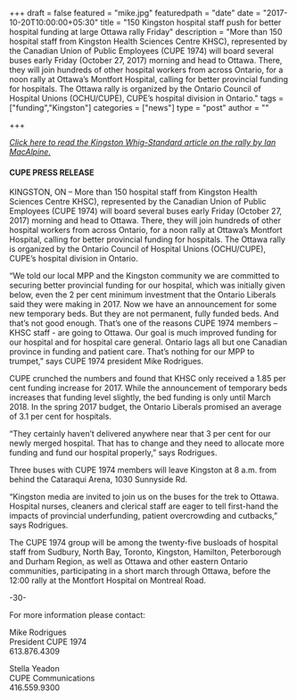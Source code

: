 +++
draft = false
featured = "mike.jpg"
featuredpath = "date"
date = "2017-10-20T10:00:00+05:30"
title = "150 Kingston hospital staff push for better hospital funding at large Ottawa rally Friday"
description = "More than 150 hospital staff from Kingston Health Sciences Centre KHSC), represented by the Canadian Union of Public Employees (CUPE 1974) will board several buses early Friday (October 27, 2017) morning and head to Ottawa. There, they will join hundreds of other hospital workers from across Ontario, for a noon rally at Ottawa’s Montfort Hospital, calling for better provincial funding for hospitals. The Ottawa rally is organized by the Ontario Council of Hospital Unions (OCHU/CUPE), CUPE’s hospital division in Ontario."
tags = ["funding","Kingston"] 
categories = ["news"]
type = "post"
author = ""

+++ 

[_Click here to read the Kingston Whig-Standard article on the rally by Ian MacAlpine._](http://www.thewhig.com/2017/10/26/hospital-workers-to-join-rally-in-ottawa)

#### CUPE PRESS RELEASE

KINGSTON, ON – More than 150 hospital staff from Kingston Health Sciences Centre KHSC), represented by the Canadian Union of Public Employees (CUPE 1974) will board several buses early Friday (October 27, 2017) morning and head to Ottawa. There, they will join hundreds of other hospital workers from across Ontario, for a noon rally at Ottawa’s Montfort Hospital, calling for better provincial funding for hospitals. The Ottawa rally is organized by the Ontario Council of Hospital Unions (OCHU/CUPE), CUPE’s hospital division in Ontario.

 

“We told our local MPP and the Kingston community we are committed to securing better provincial funding for our hospital, which was initially given below, even the 2 per cent minimum investment that the Ontario Liberals said they were making in 2017. Now we have an announcement for some new temporary beds. But they are not permanent, fully funded beds. And that’s not good enough. That’s one of the reasons CUPE 1974 members – KHSC staff - are going to Ottawa.  Our goal is much improved funding for our hospital and for hospital care general. Ontario lags all but one Canadian province in funding and patient care. That’s nothing for our MPP to trumpet,” says CUPE 1974 president Mike Rodrigues.

 

CUPE crunched the numbers and found that KHSC only received a 1.85 per cent funding increase for 2017. While the announcement of temporary beds increases that funding level slightly, the bed funding is only until March 2018. In the spring 2017 budget, the Ontario Liberals promised an average of 3.1 per cent for hospitals.

 

“They certainly haven’t delivered anywhere near that 3 per cent for our newly merged hospital. That has to change and they need to allocate more funding and fund our hospital properly,” says Rodrigues.

 

Three buses with CUPE 1974 members will leave Kingston at 8 a.m. from behind the Cataraqui Arena, 1030 Sunnyside Rd.

 

“Kingston media are invited to join us on the buses for the trek to Ottawa. Hospital nurses, cleaners and clerical staff are eager to tell first-hand the impacts of provincial underfunding, patient overcrowding and cutbacks,” says Rodrigues.

 

The CUPE 1974 group will be among the twenty-five busloads of hospital staff from Sudbury, North Bay, Toronto, Kingston, Hamilton, Peterborough and Durham Region, as well as Ottawa and other eastern Ontario communities, participating in a short march through Ottawa, before the 12:00 rally at the Montfort Hospital on Montreal Road.

 

-30-

 

For more information please contact:

Mike Rodrigues  
President CUPE 1974  
613.876.4309

Stella Yeadon  
CUPE Communications  
416.559.9300

 
